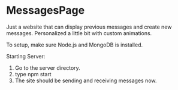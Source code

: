 # MessagesPage
Just a website that can display previous messages and create new messages. Personalized a little bit with custom animations.

To setup, make sure Node.js and MongoDB is installed.

Starting Server: 
1) Go to the server directory.
2) type npm start
3) The site should be sending and receiving messages now.
